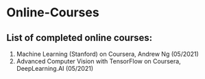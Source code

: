 # Online-Courses
## List of completed online courses:
1. Machine Learning (Stanford) on Coursera, Andrew Ng (05/2021)
2. Advanced Computer Vision with TensorFlow on Coursera, DeepLearning.AI (05/2021)

